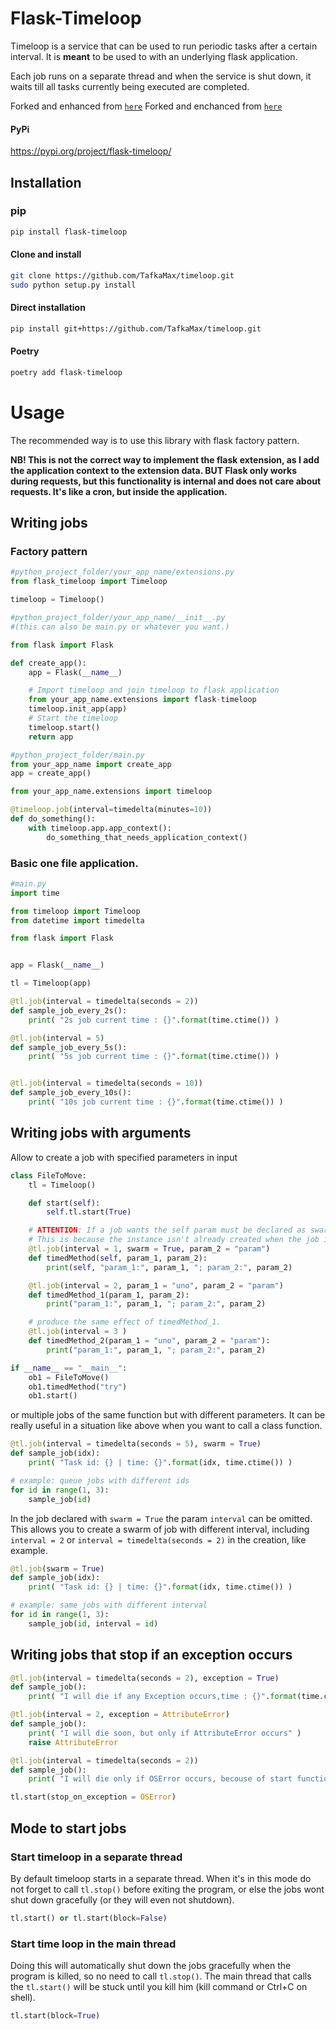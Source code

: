 # Flask-Timeloop
Timeloop is a service that can be used to run periodic tasks after a certain interval. It is **meant** to be used to with an underlying flask application.

Each job runs on a separate thread and when the service is shut down, it waits till all tasks currently being executed are completed.

Forked and enhanced from [`here`](https://github.com/sankalpjonn/timeloop.git)
Forked and enchanced from [`here`](https://github.com/Ruggiero-Santo/timeloop.git)

#### PyPi

https://pypi.org/project/flask-timeloop/

## Installation

### pip

```sh
pip install flask-timeloop
```

#### Clone and install
```sh
git clone https://github.com/TafkaMax/timeloop.git
sudo python setup.py install
```

#### Direct installation 
```sh
pip install git+https://github.com/TafkaMax/timeloop.git
```

#### Poetry
```sh
poetry add flask-timeloop
```

# Usage

The recommended way is to use this library with flask factory pattern.

**NB! This is not the correct way to implement the flask extension, as I add the application context to the extension data. BUT Flask only works during requests, but this functionality is internal and does not care about requests. It's like a cron, but inside the application.**

## Writing jobs

### Factory pattern

```python
#python_project_folder/your_app_name/extensions.py
from flask_timeloop import Timeloop

timeloop = Timeloop()
```

```python
#python_project_folder/your_app_name/__init__.py
#(this can also be main.py or whatever you want.)

from flask import Flask

def create_app():
    app = Flask(__name__)

    # Import timeloop and join timeloop to flask application
    from your_app_name.extensions import flask-timeloop
    timeloop.init_app(app)
    # Start the timeloop
    timeloop.start()
    return app
```

```python
#python_project_folder/main.py
from your_app_name import create_app
app = create_app()
```

```python
from your_app_name.extensions import timeloop

@timeloop.job(interval=timedelta(minutes=10))
def do_something():
    with timeloop.app.app_context():
        do_something_that_needs_application_context()
```

### Basic one file application.

```python
#main.py
import time

from timeloop import Timeloop
from datetime import timedelta

from flask import Flask


app = Flask(__name__)

tl = Timeloop(app)

@tl.job(interval = timedelta(seconds = 2))
def sample_job_every_2s():
    print( "2s job current time : {}".format(time.ctime()) )

@tl.job(interval = 5)
def sample_job_every_5s():
    print( "5s job current time : {}".format(time.ctime()) )


@tl.job(interval = timedelta(seconds = 10))
def sample_job_every_10s():
    print( "10s job current time : {}".format(time.ctime()) )
```

## Writing jobs with arguments
Allow to create a job with specified parameters in input
```python
class FileToMove:
    tl = Timeloop()

    def start(self):
        self.tl.start(True)

    # ATTENTION: If a job wants the self param must be declared as swarm.
    # This is because the instance isn't already created when the job is registered
    @tl.job(interval = 1, swarm = True, param_2 = "param")
    def timedMethod(self, param_1, param_2):
        print(self, "param_1:", param_1, "; param_2:", param_2)

    @tl.job(interval = 2, param_1 = "uno", param_2 = "param")
    def timedMethod_1(param_1, param_2):
        print("param_1:", param_1, "; param_2:", param_2)

    # produce the same effect of timedMethod_1. 
    @tl.job(interval = 3 )
    def timedMethod_2(param_1 = "uno", param_2 = "param"):
        print("param_1:", param_1, "; param_2:", param_2)

if __name__ == "__main__":
    ob1 = FileToMove()
    ob1.timedMethod("try")
    ob1.start()
```
or multiple jobs of the same function but with different parameters. It can be really useful in a situation like above when you want to call a class function.
```python
@tl.job(interval = timedelta(seconds = 5), swarm = True)
def sample_job(idx):
    print( "Task id: {} | time: {}".format(idx, time.ctime()) )

# example: queue jobs with different ids
for id in range(1, 3):
	sample_job(id)
```
In the job declared with  `swarm = True` the param `interval` can be omitted. This allows you to create a swarm of job with different interval, including `interval = 2` or `interval = timedelta(seconds = 2)` in the creation, like example.
```python
@tl.job(swarm = True)
def sample_job(idx):
    print( "Task id: {} | time: {}".format(idx, time.ctime()) )

# example: same jobs with different interval
for id in range(1, 3):
	sample_job(id, interval = id)
```

## Writing jobs that stop if an exception occurs
```python
@tl.job(interval = timedelta(seconds = 2), exception = True)
def sample_job():
    print( "I will die if any Exception occurs,time : {}".format(time.ctime()) )

@tl.job(interval = 2, exception = AttributeError)
def sample_job():
    print( "I will die soon, but only if AttributeError occurs" )
    raise AttributeError

@tl.job(interval = timedelta(seconds = 2))
def sample_job():
    print( "I will die only if OSError occurs, becouse of start function" )

tl.start(stop_on_exception = OSError)
```
## Mode to start jobs

### Start timeloop in a separate thread
By default timeloop starts in a separate thread. When it's in this mode do not forget to call `tl.stop()` before exiting the program, or else the jobs wont shut down gracefully (or they will even not shutdown).
```python
tl.start() or tl.start(block=False)
```

### Start time loop in the main thread
Doing this will automatically shut down the jobs gracefully when the program is killed, so no need to  call `tl.stop()`. The main thread that calls the `tl.start()` will be stuck until you kill him (kill command or Ctrl+C on shell).
```python
tl.start(block=True)
```

